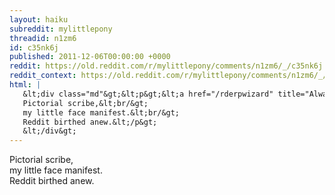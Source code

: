 ```yaml
---
layout: haiku
subreddit: mylittlepony
threadid: n1zm6
id: c35nk6j
published: 2011-12-06T00:00:00 +0000
reddit: https://old.reddit.com/r/mylittlepony/comments/n1zm6/_/c35nk6j
reddit_context: https://old.reddit.com/r/mylittlepony/comments/n1zm6/_/c35nk6j?context=3
html: |
   &lt;div class="md"&gt;&lt;p&gt;&lt;a href="/rderpwizard" title="Always Relevant / Delightful Novelty Nod / Paper Bag Princess"&gt;&lt;/a&gt;
   Pictorial scribe,&lt;br/&gt;
   my little face manifest.&lt;br/&gt;
   Reddit birthed anew.&lt;/p&gt;
   &lt;/div&gt;
---
```


[](/rderpwizard "Always Relevant / Delightful Novelty Nod / Paper Bag Princess")
Pictorial scribe,  
my little face manifest.  
Reddit birthed anew.